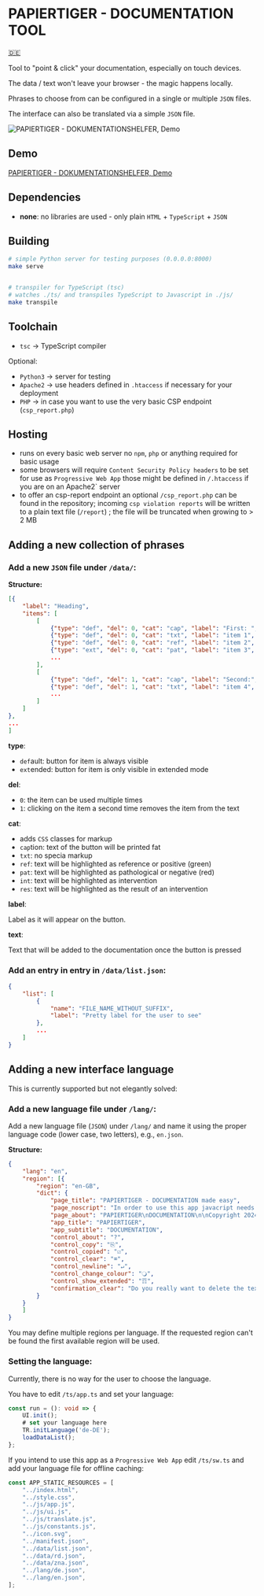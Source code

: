# PAPIERTIGER - DOCUMENTATION TOOL

[🇩🇪](README.de.md)

Tool to "point & click" your documentation, especially on touch devices.

The data / text won't leave your browser - the magic happens locally.

Phrases to choose from can be configured in a single or multiple `JSON` files.

The interface can also be translated via a simple `JSON` file.

![PAPIERTIGER - DOKUMENTATIONSHELFER, Demo](https://www.knopfdruckmassage.de/apps/site/media/images/papiertiger_short.gif)

## Demo

[PAPIERTIGER - DOKUMENTATIONSHELFER, Demo](https://www.knopfdruckmassage.de/apps/papiertiger_rd/)

## Dependencies

* **none**: no libraries are used - only plain `HTML` + `TypeScript` + `JSON`

## Building

```bash
# simple Python server for testing purposes (0.0.0.0:8000)
make serve


# transpiler for TypeScript (tsc)
# watches ./ts/ and transpiles TypeScript to Javascript in ./js/
make transpile
```

## Toolchain

* `tsc` -> TypeScript compiler

Optional:
* `Python3` -> server for testing
* `Apache2` -> use headers defined in `.htaccess` if necessary for your
  deployment
* `PHP` -> in case you want to use the very basic CSP endpoint (`csp_report.php`)

## Hosting

* runs on every basic web server no `npm`, `php` or anything required for basic
  usage
* some browsers will require `Content Security Policy headers` to be set for use
  as `Progressive Web App` those might be defined in `/.htaccess`
  if you are on an Apache2` server
* to offer an csp-report endpoint an optional
  `/csp_report.php` can be found in the repository;
  incoming `csp violation reports` will be written to a plain text
  file (`/report`) ; the file will be truncated when growing to > 2 MB

## Adding a new collection of phrases

### Add a new `JSON` file under `/data/`:

**Structure:**

```json
[{
    "label": "Heading",
    "items": [
        [
            {"type": "def", "del": 0, "cat": "cap", "label": "First: ", "text": "\nFirst: "},
            {"type": "def", "del": 0, "cat": "txt", "label": "item 1", "text": "some text; "},
            {"type": "def", "del": 0, "cat": "ref", "label": "item 2", "text": "some other text; "},
            {"type": "ext", "del": 0, "cat": "pat", "label": "item 3", "text": "rarely needed phrase; "}
            ...
        ],
        [
            {"type": "def", "del": 1, "cat": "cap", "label": "Second:", "text": "\nSecond:"},
            {"type": "def", "del": 1, "cat": "txt", "label": "item 4", "text": "and so forth; "},
            ...
        ]
    ]
},
...
]
```

**type**:

* `def`ault: button for item is always visible
* `ext`ended: button for item is only visible in extended mode

**del**:

* `0`: the item can be used multiple times
* `1`: clicking on the item a second time removes the item from the text

**cat**:

* adds `CSS` classes for markup
* `cap`tion:  text of the button will be printed fat
* `txt`: no specia markup
* `ref`: text will be highlighted as reference or positive (green)
* `pat`: text will be highlighted as pathological or negative (red)
* `int`: text will be highlighted as intervention
* `res`: text will be highlighted as the result of an intervention

**label**:

Label as it will appear on the button.

**text**:

Text that will be added to the documentation once the button is pressed

### Add an entry in entry in `/data/list.json`:

```json
{
    "list": [
        {
            "name": "FILE_NAME_WITHOUT_SUFFIX",
            "label": "Pretty label for the user to see"
        },
        ...
    ]
}

```

## Adding a new interface language

This is currently supported but not elegantly solved:

### Add a new language file under `/lang/`:

Add a new language file (`JSON`) under `/lang/` and name it using the
proper language code (lower case, two letters), e.g., `en.json`.

**Structure:**

```JSON
{
    "lang": "en",
    "region": [{
        "region": "en-GB",
        "dict": {
            "page_title": "PAPIERTIGER - DOCUMENTATION made easy",
            "page_noscript": "In order to use this app javacript needs to be enabled.",
            "page_about": "PAPIERTIGER\nDOCUMENTATION\n\nCopyright 2024, Eike Kühn\nApache License 2.0",
            "app_title": "PAPIERTIGER",
            "app_subtitle": "DOCUMENTATION",
            "control_about": "?",
            "control_copy": "⎘",
            "control_copied": "☑",
            "control_clear": "⌧",
            "control_newline": "↵",
            "control_change_colour": "🔾",
            "control_show_extended": "☶",
            "confirmation_clear": "Do you really want to delete the text?"
        }
    }
    ]
}
```

You may define multiple regions per language. If the requested region can't be
found the first available region will be used.

### Setting the language:

Currently, there is no way for the user to choose the language.

You have to edit `/ts/app.ts` and set your language:

```ts
const run = (): void => {
    UI.init();
    # set your language here
    TR.initLanguage('de-DE');
    loadDataList();
};
```

If you intend to use this app as a `Progressive Web App` edit
`/ts/sw.ts` and add your language file for offline caching:

```ts
const APP_STATIC_RESOURCES = [
    "../index.html",
    "../style.css",
    "../js/app.js",
    "../js/ui.js",
    "../js/translate.js",
    "../js/constants.js",
    "../icon.svg",
    "../manifest.json",
    "../data/list.json",
    "../data/rd.json",
    "../data/zna.json",
    "../lang/de.json",
    "../lang/en.json",
];
```
